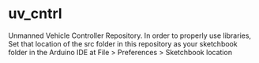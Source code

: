 # uv_cntrl
Unmanned Vehicle Controller Repository.
In order to properly use libraries, Set that location of the src folder in this repository as your sketchbook folder in the Arduino IDE at File > Preferences > Sketchbook location
